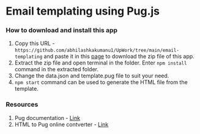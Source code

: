 # Email templating using Pug.js

### How to download and install this app
1. Copy this URL - `https://github.com/abhilashkakumanu1/UpWork/tree/main/email-templating` and paste it in this [page](http://kinolien.github.io/gitzip/) to download the zip file of this app.
2. Extract the zip file and open terminal in the folder. Enter `npm install` command in the extracted folder.
3. Change the data.json and template.pug file to suit your need.
4. `npm start` command can be used to generate the HTML file from the template.

### Resources
1. Pug documentation - [Link](https://pugjs.org/api/getting-started.html) 
2. HTML to Pug online contverter - [Link](https://html-to-pug.com/)